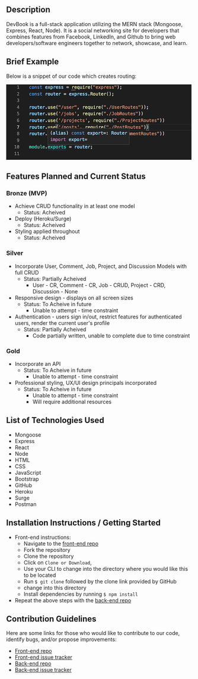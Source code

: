 
## Description

DevBook is a full-stack application utilizing the MERN stack (Mongoose, Express, React, Node).  It is a social networking site for developers that combines features from Facebook, LinkedIn, and Github to bring web developers/software engineers together to network, showcase, and learn.  


## Brief Example
Below is a snippet of our code which creates routing:


![snippet of routes code](img/CodeSnipDevBookBackEnd.png?raw=true)




## Features Planned and Current Status

### Bronze (MVP)
  * Achieve CRUD functionality in at least one model
    * Status: Acheived
  * Deploy (Heroku/Surge)
    * Status: Acheived
  * Styling applied throughout
    * Status: Acheived

### Silver
  * Incorporate User, Comment, Job, Project, and Discussion Models with full CRUD
    * Status: Partially Acheived
      * User - CR, Comment - CR, Job - CRUD, Project - CRD, Discussion - None
  * Responsive design - displays on all screen sizes
    * Status: To Acheive in future
      * Unable to attempt - time constraint
  * Authentication - users sign in/out, restrict features for authenticated users, render the current user's profile
    * Status: Partially Acheived
      * Code partially written, unable to complete due to time constraint
      
### Gold
  * Incorporate an API
    * Status: To Acheive in future
      * Unable to attempt - time constraint
  * Professional styling, UX/UI design principals incorporated
    * Status: To Acheive in future
      * Unable to attempt - time constraint
      * Will require additional resources


## List of Technologies Used
* Mongoose
* Express
* React
* Node
* HTML
* CSS
* JavaScript
* Bootstrap
* GitHub
* Heroku
* Surge
* Postman


## Installation Instructions / Getting Started
* Front-end instructions:
  * Navigate to the [front-end repo](https://github.com/CourtneyLTyler/devbook-fe) 
  * Fork the repository
  * Clone the repository
  * Click on `Clone or Download`, 
  * Use your CLI to change into the directory where you would like this to be located
  * Run `$ git clone` followed by the clone link provided by GitHub
  * change into this directory
  * Install dependencies by running `$ npm install`
* Repeat the above steps with the [back-end repo](https://github.com/rc1336/devbook-backend)


## Contribution Guidelines
Here are some links for those who would like to contribute to our code, identify bugs, and/or propose improvements:
* [Front-end repo](https://github.com/CourtneyLTyler/devbook-fe)
* [Front-end issue tracker](https://github.com/CourtneyLTyler/devbook-fe/issues)
* [Back-end repo](https://github.com/rc1336/devbook-backend)
* [Back-end issue tracker](https://github.com/rc1336/devbook-backend/issues)